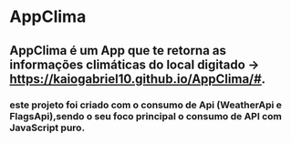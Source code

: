 # AppClima 
## AppClima é um App que te retorna as informações climáticas do local digitado -> https://kaiogabriel10.github.io/AppClima/#.
### este projeto foi criado com o consumo de Api (WeatherApi e FlagsApi),sendo o seu foco principal o consumo de API com JavaScript puro.  

